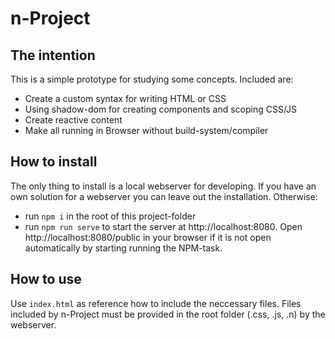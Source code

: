 # n-Project

## The intention
This is a simple prototype for studying some concepts. Included are:
- Create a custom syntax for writing HTML or CSS
- Using shadow-dom for creating components and scoping CSS/JS
- Create reactive content
- Make all running in Browser without build-system/compiler

## How to install
The only thing to install is a local webserver for developing. If you have an own solution for a webserver you can leave out the installation. Otherwise:
- run ```npm i``` in the root of this project-folder
- run ```npm run serve``` to start the server at http://localhost:8080. Open http://localhost:8080/public in your browser if it is not open automatically by starting running the NPM-task.

## How to use
Use ```index.html``` as reference how to include the neccessary files. Files included by n-Project must be provided in the root folder (.css, .js, .n) by the webserver.
